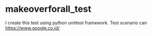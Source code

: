 # makeoverforall_test

I create this test using python unittest framework.
Test scenario can https://www.google.co.id/
